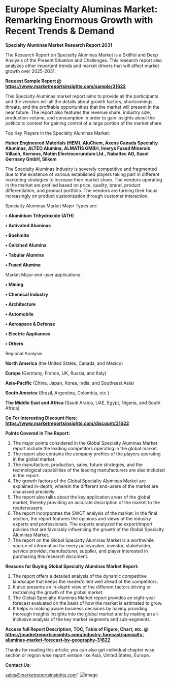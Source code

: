  # Europe Specialty Aluminas Market: Remarking Enormous Growth with Recent Trends & Demand

<strong>Specialty Aluminas Market Research Report 2031</strong>

The Research Report on Specialty Aluminas Market is a Skillful and Deep Analysis of the Present Situation and Challenges. This research report also analyzes other important trends and market drivers that will affect market growth over 2025-2031.

<strong>Request Sample Report @ <a href=https://www.marketreportsinsights.com/sample/31622>https://www.marketreportsinsights.com/sample/31622</a></strong>

This Specialty Aluminas market report aims to provide all the participants and the vendors will all the details about growth factors, shortcomings, threats, and the profitable opportunities that the market will present in the near future. The report also features the revenue share, industry size, production volume, and consumption in order to gain insights about the politics to contest for gaining control of a large portion of the market share.

Top Key Players in the Specialty Aluminas Market:

<strong>Huber Engineered Materials (HEM), AluChem, Axens Canada Specialty Aluminas, ALTEO Alumina, ALMATIS GMBH, Imerys Fused Minerals Villach, Kerneos, Motim Electrocorundum Ltd., Nabaltec AG, Sasol Germany GmbH, Silkem</strong>

The Specialty Aluminas Industry is severely competitive and fragmented due to the existence of various established players taking part in different marketing strategies to increase their market share. The vendors operating in the market are profiled based on price, quality, brand, product differentiation, and product portfolio. The vendors are turning their focus increasingly on product customization through customer interaction.

Specialty Aluminas Market Major Types are:

<strong>• Aluminium Trihydroxide (ATH)

• Activated Aluminas

• Boehmite

• Calcined Alumina

• Tabular Alumina

• Fused Alumina</strong>

Market Major end-user applications :

<strong>• Mining

• Chemical Industry

• Architecture

• Automobile

• Aerospace & Defense

• Electric Appliances

• Others</strong>

Regional Analysis

</u><strong><b>North America</b></strong> (the United States, Canada, and Mexico)

<strong><b>Europe </b></strong>(Germany, France, UK, Russia, and Italy)

<strong><b>Asia-Pacific</b></strong> (China, Japan, Korea, India, and Southeast Asia)

<strong><b>South America</b></strong> (Brazil, Argentina, Colombia, etc.)

<strong><b>The Middle East and Africa</b></strong> (Saudi Arabia, UAE, Egypt, Nigeria, and South Africa)

<strong>Go For Interesting Discount Here: <a href=https://www.marketreportsinsights.com/discount/31622>https://www.marketreportsinsights.com/discount/31622</a></strong>

<strong>Points Covered in The Report:</strong>
<ol>
  <li>The major points considered in the Global Specialty Aluminas Market report include the leading competitors operating in the global market.</li>
  <li>The report also contains the company profiles of the players operating in the global market.</li>
  <li>The manufacture, production, sales, future strategies, and the technological capabilities of the leading manufacturers are also included in the report.</li>
  <li>The growth factors of the Global Specialty Aluminas Market are explained in-depth, wherein the different end-users of the market are discussed precisely.</li>
  <li>The report also talks about the key application areas of the global market, thereby providing an accurate description of the market to the readers/users.</li>
  <li>The report incorporates the SWOT analysis of the market. In the final section, the report features the opinions and views of the industry experts and professionals. The experts analyzed the export/import policies that are favorably influencing the growth of the Global Specialty Aluminas Market.</li>
  <li>The report on the Global Specialty Aluminas Market is a worthwhile source of information for every policymaker, investor, stakeholder, service provider, manufacturer, supplier, and player interested in purchasing this research document.</li>
</ol>
<strong>Reasons for Buying Global Specialty Aluminas Market Report:</strong>

<ol>
  <li>The report offers a detailed analysis of the dynamic competitive landscape that keeps the reader/client well ahead of the competitors.</li>
  <li>It also presents an in-depth view of the different factors driving or restraining the growth of the global market.</li>
  <li>The Global Specialty Aluminas Market report provides an eight-year forecast evaluated on the basis of how the market is estimated to grow.</li>
  <li>It helps in making aware business decisions by having providing thorough insights insights into the global market and by making an all-inclusive analysis of the key market segments and sub-segments.</li>
</ol>
<strong>Access full Report Description, TOC, Table of Figure, Chart, etc. @ <a href=https://marketreportsinsights.com/industry-forecast/specialty-aluminas-market-forecast-by-geography-31622>https://marketreportsinsights.com/industry-forecast/specialty-aluminas-market-forecast-by-geography-31622</a></strong>


Thanks for reading this article; you can also get individual chapter wise section or region wise report version like Asia, United States, Europe.

<strong>Contact Us:</strong>

sales@marketreportsinsights.com"
![image](https://github.com/user-attachments/assets/52e7b7c2-76c7-4aa9-a7db-fb56e12469b4)
